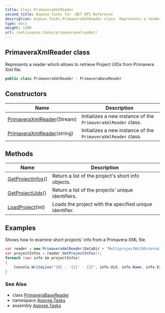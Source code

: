 ```yaml
---
title: Class PrimaveraXmlReader
second_title: Aspose.Tasks for .NET API Reference
description: Aspose.Tasks.PrimaveraXmlReader class. Represents a reader which allows to retrieve Project UIDs from Primavera Xml file
type: docs
weight: 1300
url: /net/aspose.tasks/primaveraxmlreader/
---
```

## PrimaveraXmlReader class

Represents a reader which allows to retrieve Project UIDs from Primavera Xml file.

```csharp
public class PrimaveraXmlReader : PrimaveraBaseReader
```

## Constructors

| Name | Description |
| --- | --- |
| [PrimaveraXmlReader](primaveraxmlreader/#constructor)(Stream) | Initializes a new instance of the `PrimaveraXmlReader` class. |
| [PrimaveraXmlReader](primaveraxmlreader/#constructor_1)(string) | Initializes a new instance of the `PrimaveraXmlReader` class. |

## Methods

| Name | Description |
| --- | --- |
| [GetProjectInfos](../../aspose.tasks/primaverabasereader/getprojectinfos/)() | Return a list of the project's short info objects. |
| [GetProjectUids](../../aspose.tasks/primaverabasereader/getprojectuids/)() | Return a list of the projects' unique identifiers. |
| [LoadProject](../../aspose.tasks/primaverabasereader/loadproject/)(int) | Loads the project with the specified unique identifier. |

## Examples

Shows how to examine short projects' info from a Primavera XML file.

```csharp
var reader = new PrimaveraXmlReader(DataDir + "MultiprojectWithExternal.xml");
var projectInfos = reader.GetProjectInfos();
foreach (var info in projectInfos)
{
    Console.WriteLine("{0} - '{1}' - {2}", info.Uid, info.Name, info.ExportFlag);
}
```

### See Also

* class [PrimaveraBaseReader](../primaverabasereader/)
* namespace [Aspose.Tasks](../../aspose.tasks/)
* assembly [Aspose.Tasks](../../)


